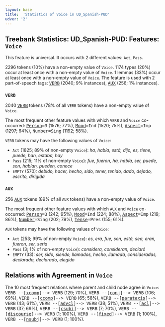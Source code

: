 ```yaml
---
layout: base
title:  'Statistics of Voice in UD_Spanish-PUD'
udver: '2'
---
```


## Treebank Statistics: UD_Spanish-PUD: Features: `Voice`

This feature is universal.
It occurs with 2 different values: `Act`, `Pass`.

2296 tokens (10%) have a non-empty value of `Voice`.
1174 types (20%) occur at least once with a non-empty value of `Voice`.
1 lemmas (33%) occur at least once with a non-empty value of `Voice`.
The feature is used with 2 part-of-speech tags: <tt><a href="es_pud-pos-VERB.html">VERB</a></tt> (2040; 9% instances), <tt><a href="es_pud-pos-AUX.html">AUX</a></tt> (256; 1% instances).

### `VERB`

2040 <tt><a href="es_pud-pos-VERB.html">VERB</a></tt> tokens (78% of all `VERB` tokens) have a non-empty value of `Voice`.

The most frequent other feature values with which `VERB` and `Voice` co-occurred: <tt><a href="es_pud-feat-Person.html">Person</a></tt><tt>=3</tt> (1576; 77%), <tt><a href="es_pud-feat-Mood.html">Mood</a></tt><tt>=Ind</tt> (1520; 75%), <tt><a href="es_pud-feat-Aspect.html">Aspect</a></tt><tt>=Imp</tt> (1297; 64%), <tt><a href="es_pud-feat-Number.html">Number</a></tt><tt>=Sing</tt> (1192; 58%).

`VERB` tokens may have the following values of `Voice`:

* `Act` (1825; 89% of non-empty `Voice`): <em>ha, había, está, dijo, es, tiene, puede, han, estaba, hay</em>
* `Pass` (215; 11% of non-empty `Voice`): <em>fue, fueron, ha, había, ser, puede, son, habían, pueden, conoce</em>
* `EMPTY` (570): <em>debido, hacer, hecho, sido, tener, tenido, dado, dejado, escrito, dirigida</em>

### `AUX`

256 <tt><a href="es_pud-pos-AUX.html">AUX</a></tt> tokens (89% of all `AUX` tokens) have a non-empty value of `Voice`.

The most frequent other feature values with which `AUX` and `Voice` co-occurred: <tt><a href="es_pud-feat-Person.html">Person</a></tt><tt>=3</tt> (242; 95%), <tt><a href="es_pud-feat-Mood.html">Mood</a></tt><tt>=Ind</tt> (224; 88%), <tt><a href="es_pud-feat-Aspect.html">Aspect</a></tt><tt>=Imp</tt> (219; 86%), <tt><a href="es_pud-feat-Number.html">Number</a></tt><tt>=Sing</tt> (202; 79%), <tt><a href="es_pud-feat-Tense.html">Tense</a></tt><tt>=Pres</tt> (155; 61%).

`AUX` tokens may have the following values of `Voice`:

* `Act` (253; 99% of non-empty `Voice`): <em>es, era, fue, son, está, sea, eran, fueron, ser, sería</em>
* `Pass` (3; 1% of non-empty `Voice`): <em>considera, consideran, declaró</em>
* `EMPTY` (33): <em>ser, sido, siendo, llamados, hecho, llamada, consideradas, declarada, declarado, elegido</em>

## Relations with Agreement in `Voice`

The 10 most frequent relations where parent and child node agree in `Voice`:
<tt>VERB --[<tt><a href="es_pud-dep-xcomp.html">xcomp</a></tt>]--> VERB</tt> (129; 70%),
<tt>VERB --[<tt><a href="es_pud-dep-conj.html">conj</a></tt>]--> VERB</tt> (106; 69%),
<tt>VERB --[<tt><a href="es_pud-dep-ccomp.html">ccomp</a></tt>]--> VERB</tt> (65; 58%),
<tt>VERB --[<tt><a href="es_pud-dep-parataxis.html">parataxis</a></tt>]--> VERB</tt> (43; 61%),
<tt>VERB --[<tt><a href="es_pud-dep-advcl.html">advcl</a></tt>]--> VERB</tt> (38; 51%),
<tt>VERB --[<tt><a href="es_pud-dep-acl.html">acl</a></tt>]--> VERB</tt> (37; 69%),
<tt>VERB --[<tt><a href="es_pud-dep-csubj.html">csubj</a></tt>]--> VERB</tt> (7; 70%),
<tt>VERB --[<tt><a href="es_pud-dep-discourse.html">discourse</a></tt>]--> VERB</tt> (1; 100%),
<tt>VERB --[<tt><a href="es_pud-dep-fixed.html">fixed</a></tt>]--> VERB</tt> (1; 100%),
<tt>VERB --[<tt><a href="es_pud-dep-nsubj.html">nsubj</a></tt>]--> VERB</tt> (1; 100%).

